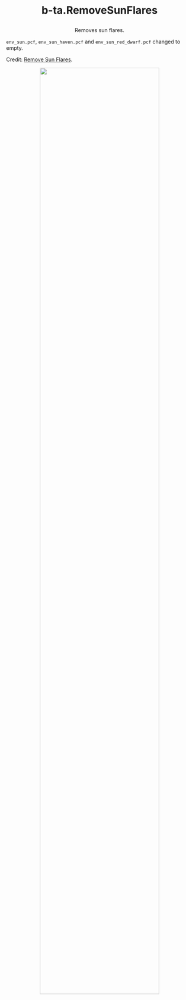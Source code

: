 # <p align="center">b-ta.RemoveSunFlares</p>
<p align="center">Removes sun flares.</p>

`env_sun.pcf`, `env_sun_haven.pcf` and `env_sun_red_dwarf.pcf` changed to empty.

Credit: [Remove Sun Flares](https://noskill.gitbook.io/titanfall2/modding/misc/remove-sun-flares).

<p align="center"><img src="https://user-images.githubusercontent.com/99835765/154771213-4ca31f0c-8470-47e3-8db5-806a274cc3f4.png" align="center" width="80%"></p>